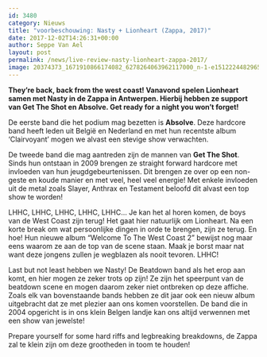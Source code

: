 ```yaml
---
id: 3480
category: Nieuws
title: "voorbeschouwing: Nasty + Lionheart (Zappa, 2017)"
date: 2017-12-02T14:26:31+00:00
author: Seppe Van Ael
layout: post
permalink: /news/live-review-nasty-lionheart-zappa-2017/
image: 20374373_1671910866174082_6278264063962117000_n-1-e1512224482965.jpg
---
```

**They’re back, back from the west coast! Vanavond spelen Lionheart samen met Nasty in de Zappa in Antwerpen. Hierbij hebben ze support van Get The Shot en Absolve. Get ready for a night you won’t forget!**

De eerste band die het podium mag bezetten is **Absolve**. Deze hardcore band heeft leden uit België en Nederland en met hun recentste album ‘Clairvoyant’ mogen we alvast een stevige show verwachten.



De tweede band die mag aantreden zijn de mannen van **Get The Shot**. Sinds hun ontstaan in 2009 brengen ze straight forward hardcore met invloeden van hun jeugdgebeurtenissen. Dit brengen ze over op een non-geste en koude manier en met veel, heel veel energie! Met enkele invloeden uit de metal zoals Slayer, Anthrax en Testament beloofd dit alvast een top show te worden!



LHHC, LHHC, LHHC, LHHC, LHHC… Je kan het al horen komen, de boys van de West Coast zijn terug! Het gaat hier natuurlijk om Lionheart. Na een korte break om wat persoonlijke dingen in orde te brengen, zijn ze terug. En hoe! Hun nieuwe album “Welcome To The West Coast 2” bewijst nog maar eens waarom ze aan de top van de scene staan. Maak je borst maar nat want deze jongens zullen je wegblazen als nooit tevoren. LHHC!



Last but not least hebben we Nasty! De Beatdown band als het erop aan komt, en hier mogen ze zeker trots op zijn! Ze zijn het speerpunt van de beatdown scene en mogen daarom zeker niet ontbreken op deze affiche. Zoals elk van bovenstaande bands hebben ze dit jaar ook een nieuw album uitgebracht dat ze met plezier aan ons komen voorstellen. De band die in 2004 opgericht is in ons klein Belgen landje kan ons altijd verwennen met een show van jewelste!



Prepare yourself for some hard riffs and legbreaking breakdowns, de Zappa zal te klein zijn om deze grootheden in toom te houden!